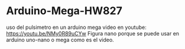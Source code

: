 # Arduino-Mega-HW827
uso del pulsimetro en un arduino mega video en youtube: https://youtu.be/NMy0R89uCYw
Figura nano porque se puede usar en arduino uno-nano o mega como es el video.
